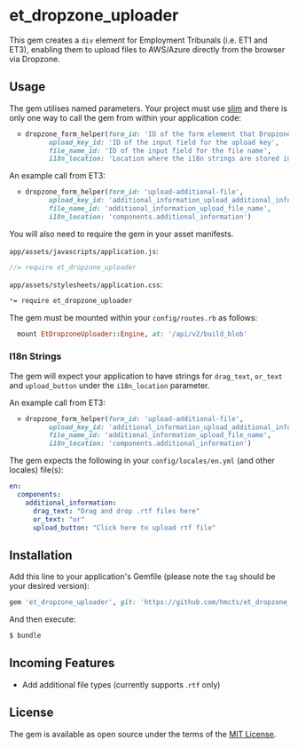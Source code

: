 # et_dropzone_uploader
This gem creates a `div` element for Employment Tribunals (i.e. ET1 and ET3), enabling them to upload files to AWS/Azure directly from the browser via Dropzone.

## Usage
The gem utilises named parameters. Your project must use [slim](https://github.com/slim-template/slim) and
there is only one way to call the gem from within your application code:

```ruby
  = dropzone_form_helper(form_id: 'ID of the form element that Dropzone is acting on',
          upload_key_id: 'ID of the input field for the upload key',
          file_name_id: 'ID of the input field for the file name',
          i18n_location: 'Location where the i18n strings are stored in your locales file')
```

An example call from ET3:

```ruby
  = dropzone_form_helper(form_id: 'upload-additional-file',
          upload_key_id: 'additional_information_upload_additional_information',
          file_name_id: 'additional_information_upload_file_name',
          i18n_location: 'components.additional_information')
```

You will also need to require the gem in your asset manifests.

`app/assets/javascripts/application.js`:

```javascript
//= require et_dropzone_uploader

```

`app/assets/stylesheets/application.css`:

```css
*= require et_dropzone_uploader 
```

The gem must be mounted within your `config/routes.rb` as follows:

```ruby
  mount EtDropzoneUploader::Engine, at: '/api/v2/build_blob'
```

### I18n Strings

The gem will expect your application to have strings for `drag_text`, `or_text` and `upload_button` under the `i18n_location` parameter.

An example call from ET3:

```ruby
  = dropzone_form_helper(form_id: 'upload-additional-file',
          upload_key_id: 'additional_information_upload_additional_information',
          file_name_id: 'additional_information_upload_file_name',
          i18n_location: 'components.additional_information')
```

The gem expects the following in your `config/locales/en.yml` (and other locales) file(s):

```yml
en:
  components:
    additional_information:
      drag_text: "Drag and drop .rtf files here"
      or_text: "or"
      upload_button: "Click here to upload rtf file"
```

## Installation
Add this line to your application's Gemfile (please note the `tag` should be your desired version):

```ruby
gem 'et_dropzone_uploader', git: 'https://github.com/hmcts/et_dropzone_uploader.git', tag: 'v2.1.1'
```

And then execute:
```bash
$ bundle
```

## Incoming Features

* Add additional file types (currently supports .`rtf` only)

## License
The gem is available as open source under the terms of the [MIT License](https://opensource.org/licenses/MIT).
